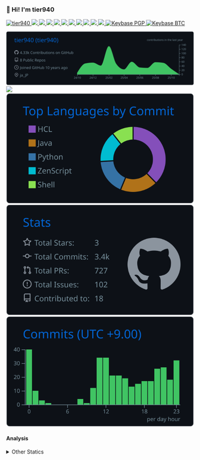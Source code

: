 ### 👋 Hi! I'm tier940

<p align="left"> 
  <a href="https://github.com/tier940/tier940/">
    <img src="https://komarev.com/ghpvc/?username=tier940" alt="tier940" />
  </a>
  <a href="http://twitter.com/tier940">
    <img height="20" src="https://img.shields.io/twitter/follow/tier940?label=Twitter&logo=twitter&style=flat" />
  </a>
  <a href="https://github.com/tier940">
    <img height="20" src="https://img.shields.io/github/followers/tier940?label=follow&logo=github&style=flat" />
  </a>
  <a href="https://www.reddit.com/user/tier940">
    <img height="20" src="https://img.shields.io/reddit/user-karma/combined/tier940?label=Reddit&logo=reddit&style=flat" />
  </a>
  <a href="https://stackoverflow.com/users/17317833/tier940">
    <img height="20" src="https://img.shields.io/stackexchange/stackoverflow/r/17317833?label=StackOverflow&logo=stack-overflow&style=flat" />
  </a>
  <a href="https://zenn.dev/tier940">
    <img height="20" src="https://zenn.badge.nikaera.com/s/tier940/likes" />
  </a>
  <a href="https://zenn.dev/tier940">
    <img height="20" src="https://zenn.badge.nikaera.com/s/tier940/followers" />
  </a>
  <a href="https://zenn.dev/tier940">
    <img height="20" src="https://zenn.badge.nikaera.com/s/tier940/articles" />
  </a>
  <a href="http://qiita.com/tier940">
    <img height="20" src="https://qiita-badge.apiapi.app/s/tier940/posts.svg" />
  </a>
  <a href="http://qiita.com/tier940">
    <img height="20" src="https://qiita-badge.apiapi.app/s/tier940/contributions.svg" />
  </a>
  <a href="https://github.com/tier940/tier940/">
    <img height="20" src="https://github.com/tier940/tier940/actions/workflows/main.yml/badge.svg" />
  </a>
  <a href="https://keybase.io/tier940">
    <img alt="Keybase PGP" src="https://img.shields.io/keybase/pgp/tier940">
  </a>
  <a href="https://keybase.io/tier940">
    <img alt="Keybase BTC" src="https://img.shields.io/keybase/btc/tier940">
  </a>
</p>

[![](https://raw.githubusercontent.com/tier940/tier940/main/profile-summary-card-output/github_dark/0-profile-details.svg)](https://github.com/vn7n24fzkq/github-profile-summary-cards)
[![](https://raw.githubusercontent.com/tier940/tier940/main/profile-summary-card-output/github_dark/1-repos-per-language.svg)](https://github.com/vn7n24fzkq/github-profile-summary-cards) [![](https://raw.githubusercontent.com/tier940/tier940/main/profile-summary-card-output/github_dark/2-most-commit-language.svg)](https://github.com/vn7n24fzkq/github-profile-summary-cards)
[![](https://raw.githubusercontent.com/tier940/tier940/main/profile-summary-card-output/github_dark/3-stats.svg)](https://github.com/vn7n24fzkq/github-profile-summary-cards) [![](https://raw.githubusercontent.com/tier940/tier940/main/profile-summary-card-output/github_dark/4-productive-time.svg)](https://github.com/vn7n24fzkq/github-profile-summary-cards)


#### Analysis
<!-- <img height="150" src="https://github.com/tier940/tier940/blob/master/images/stat.svg" alt="Alternative Text"/> -->

<details>
  <summary>Other Statics</summary>
  <!--START_SECTION:waka-->
![Code Time](http://img.shields.io/badge/Code%20Time-3%2C081%20hrs%2048%20mins-blue)

**🐱 My GitHub Data** 

> 📦 22.2 kB Used in GitHub's Storage 
 > 
> 💼 Opted to Hire
 > 
> 📜 13 Public Repositories 
 > 
> 🔑 2 Private Repositories 
 > 
**I'm an Early 🐤** 

```text
🌞 Morning                1777 commits        ████░░░░░░░░░░░░░░░░░░░░░   15.92 % 
🌆 Daytime                4045 commits        █████████░░░░░░░░░░░░░░░░   36.24 % 
🌃 Evening                4131 commits        █████████░░░░░░░░░░░░░░░░   37.01 % 
🌙 Night                  1209 commits        ███░░░░░░░░░░░░░░░░░░░░░░   10.83 % 
```
📅 **I'm Most Productive on Saturday** 

```text
Monday                   1094 commits        ██░░░░░░░░░░░░░░░░░░░░░░░   09.80 % 
Tuesday                  1938 commits        ████░░░░░░░░░░░░░░░░░░░░░   17.36 % 
Wednesday                1319 commits        ███░░░░░░░░░░░░░░░░░░░░░░   11.82 % 
Thursday                 1272 commits        ███░░░░░░░░░░░░░░░░░░░░░░   11.40 % 
Friday                   1419 commits        ███░░░░░░░░░░░░░░░░░░░░░░   12.71 % 
Saturday                 2176 commits        █████░░░░░░░░░░░░░░░░░░░░   19.49 % 
Sunday                   1944 commits        ████░░░░░░░░░░░░░░░░░░░░░   17.42 % 
```


📊 **This Week I Spent My Time On** 

```text
🕑︎ Time Zone: Asia/Tokyo

💬 Programming Languages: 
Other                    43 hrs 34 mins      █████████████████████░░░░   83.16 % 
Java                     3 hrs 32 mins       ██░░░░░░░░░░░░░░░░░░░░░░░   06.75 % 
INI                      1 hr 15 mins        █░░░░░░░░░░░░░░░░░░░░░░░░   02.39 % 
YAML                     1 hr 6 mins         █░░░░░░░░░░░░░░░░░░░░░░░░   02.11 % 
Text                     49 mins             ░░░░░░░░░░░░░░░░░░░░░░░░░   01.58 % 

🔥 Editors: 
Edge                     38 hrs 8 mins       ██████████████████░░░░░░░   72.77 % 
VS Code                  10 hrs 11 mins      █████░░░░░░░░░░░░░░░░░░░░   19.45 % 
Intellijidea             4 hrs 3 mins        ██░░░░░░░░░░░░░░░░░░░░░░░   07.73 % 
IntelliJ                 1 min               ░░░░░░░░░░░░░░░░░░░░░░░░░   00.05 % 

💻 Operating System: 
Windows                  51 hrs 48 mins      █████████████████████████   98.87 % 
Linux                    35 mins             ░░░░░░░░░░░░░░░░░░░░░░░░░   01.13 % 
```

**I Mostly Code in Java** 

```text
Java                     13 repos            ███████████░░░░░░░░░░░░░░   43.33 % 
ZenScript                3 repos             ██░░░░░░░░░░░░░░░░░░░░░░░   10.00 % 
HTML                     2 repos             ██░░░░░░░░░░░░░░░░░░░░░░░   06.67 % 
HCL                      2 repos             ██░░░░░░░░░░░░░░░░░░░░░░░   06.67 % 
Dockerfile               1 repo              █░░░░░░░░░░░░░░░░░░░░░░░░   03.33 % 
```



**Timeline**

![Lines of Code chart](https://raw.githubusercontent.com/tier940/tier940/main/assets/bar_graph.png)


 Last Updated on 10/01/2024 01:20:51 UTC
<!--END_SECTION:waka-->
</details>
